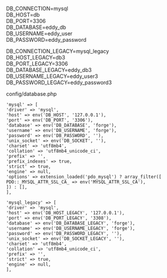 DB_CONNECTION=mysql  
DB_HOST=db  
DB_PORT=3306  
DB_DATABASE=eddy_db  
DB_USERNAME=eddy_user  
DB_PASSWORD=eddy_password  
  
DB_CONNECTION_LEGACY=mysql_legacy  
DB_HOST_LEGACY=db3  
DB_PORT_LEGACY=3306  
DB_DATABASE_LEGACY=eddy_db3  
DB_USERNAME_LEGACY=eddy_user3  
DB_PASSWORD_LEGACY=eddy_password3

config/database.php
```
'mysql' => [  
'driver' => 'mysql',  
'host' => env('DB_HOST', '127.0.0.1'),  
'port' => env('DB_PORT', '3306'),  
'database' => env('DB_DATABASE', 'forge'),  
'username' => env('DB_USERNAME', 'forge'),  
'password' => env('DB_PASSWORD', ''),  
'unix_socket' => env('DB_SOCKET', ''),  
'charset' => 'utf8mb4',  
'collation' => 'utf8mb4_unicode_ci',  
'prefix' => '',  
'prefix_indexes' => true,  
'strict' => true,  
'engine' => null,  
'options' => extension_loaded('pdo_mysql') ? array_filter([  
PDO::_MYSQL_ATTR_SSL_CA_ => env('MYSQL_ATTR_SSL_CA'),  
]) : [],  
],  
  
'mysql_legacy' => [  
'driver' => 'mysql',  
'host' => env('DB_HOST_LEGACY', '127.0.0.1'),  
'port' => env('DB_PORT_LEGACY', '3308'),  
'database' => env('DB_DATABASE_LEGACY', 'forge'),  
'username' => env('DB_USERNAME_LEGACY', 'forge'),  
'password' => env('DB_PASSWORD_LEGACY', ''),  
'unix_socket' => env('DB_SOCKET_LEGACY', ''),  
'charset' => 'utf8mb4',  
'collation' => 'utf8mb4_unicode_ci',  
'prefix' => '',  
'strict' => true,  
'engine' => null,  
],
```